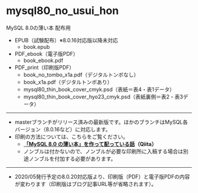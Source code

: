 # mysql80_no_usui_hon
MySQL 8.0の薄い本 配布用

 - EPUB（試験配布）※8.0.16対応版以降未対応
   - book.epub
 - PDF_ebook（電子版PDF）
   - book_ebook.pdf
 - PDF_print（印刷版PDF）
   - book_no_tombo_x1a.pdf（デジタルトンボなし）
   - book_x1a.pdf（デジタルトンボあり）
   - mysql80_thin_book_cover_cmyk.psd（表紙＝表4・表1データ）
   - mysql80_thin_book_cover_hyo23_cmyk.psd（表紙裏側＝表2・表3データ）

---

 - masterブランチがリリース済みの最新版です。ほかのブランチはMySQL各バージョン（8.0.16など）に対応します。
 - 印刷の方法については、こちらをご覧ください。
   - **[「MySQL 8.0 の薄い本」を作って配っている話](https://qiita.com/hmatsu47/items/ceb75caf46e3c761095d)（Qiita）**
   - ノンブルは付かないので、ノンブルが必要な印刷所に入稿する場合は別途ノンブルを付加する必要があります。

---

 - 2020/05発行予定の8.0.20対応版より、印刷版（PDF）と電子版PDFの内容が変わります（印刷版はブログ記事URL等が省略されます）。
